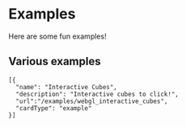 # Examples

Here are some fun examples!

## Various examples

```codecard
[{
  "name": "Interactive Cubes",
  "description": "Interactive cubes to click!",
  "url":"/examples/webgl_interactive_cubes",
  "cardType": "example"
}]
```

